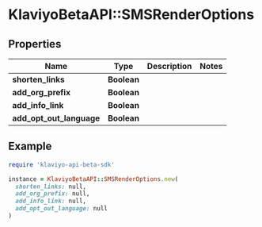 # KlaviyoBetaAPI::SMSRenderOptions

## Properties

| Name | Type | Description | Notes |
| ---- | ---- | ----------- | ----- |
| **shorten_links** | **Boolean** |  |  |
| **add_org_prefix** | **Boolean** |  |  |
| **add_info_link** | **Boolean** |  |  |
| **add_opt_out_language** | **Boolean** |  |  |

## Example

```ruby
require 'klaviyo-api-beta-sdk'

instance = KlaviyoBetaAPI::SMSRenderOptions.new(
  shorten_links: null,
  add_org_prefix: null,
  add_info_link: null,
  add_opt_out_language: null
)
```


